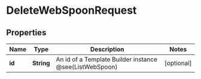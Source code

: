 

# DeleteWebSpoonRequest


## Properties

| Name | Type | Description | Notes |
|------------ | ------------- | ------------- | -------------|
|**id** | **String** | An id of a Template Builder instance @see(ListWebSpoon) |  [optional] |



